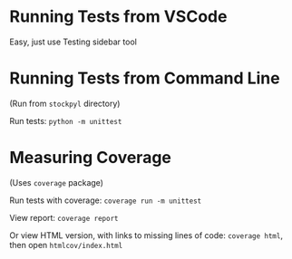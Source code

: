 Running Tests from VSCode
=========================

Easy, just use Testing sidebar tool

Running Tests from Command Line
===============================

(Run from ``stockpyl`` directory)

Run tests:
``python -m unittest``

Measuring Coverage
==================

(Uses ``coverage`` package)

Run tests with coverage:
``coverage run -m unittest``

View report:
``coverage report``

Or view HTML version, with links to missing lines of code:
``coverage html``, then open ``htmlcov/index.html``